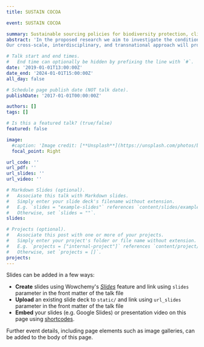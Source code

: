 ```yaml
---
title: SUSTAIN COCOA

event: SUSTAIN COCOA

summary: Sustainable sourcing policies for biodiversity protection, climate mitigation, and improved livelihoods in the cocoa sector
abstract: 'In the proposed research we aim to investigate the conditions under which supply chain sustainability initiatives (SSIs) can lead to reduced deforestation and increased shade-​tree cover in cocoa production systems and, in turn, a triple-​win of increased biodiversity, climate change mitigation, and livelihood resilience.
Our cross-​scale, interdisciplinary, and transnational approach will provide insights into the on-​the-ground impacts of existing SSIs in the cocoa sector and the potential impacts of scaling up SSIs to reduce deforestation and enhance shade-​tree cover. Furthermore, it will clarify the role that agroforestry can play in helping deliver multiple sustainability objectives: protecting biodiversity, climate mitigation, and improved farmer livelihoods. It thus aligns well with the EU’s efforts to step up action to protect and restore the world’s forests.'

# Talk start and end times.
#   End time can optionally be hidden by prefixing the line with `#`.
date: '2019-01-01T13:00:00Z'
date_end: '2024-01-01T15:00:00Z'
all_day: false

# Schedule page publish date (NOT talk date).
publishDate: '2017-01-01T00:00:00Z'

authors: []
tags: []

# Is this a featured talk? (true/false)
featured: false

image:
  #caption: 'Image credit: [**Unsplash**](https://unsplash.com/photos/bzdhc5b3Bxs)'
  focal_point: Right

url_code: ''
url_pdf: ''
url_slides: ''
url_video: ''

# Markdown Slides (optional).
#   Associate this talk with Markdown slides.
#   Simply enter your slide deck's filename without extension.
#   E.g. `slides = "example-slides"` references `content/slides/example-slides.md`.
#   Otherwise, set `slides = ""`.
slides:

# Projects (optional).
#   Associate this post with one or more of your projects.
#   Simply enter your project's folder or file name without extension.
#   E.g. `projects = ["internal-project"]` references `content/project/deep-learning/index.md`.
#   Otherwise, set `projects = []`.
projects:
---
```


Slides can be added in a few ways:

- **Create** slides using Wowchemy's [_Slides_](https://wowchemy.com/docs/managing-content/#create-slides) feature and link using `slides` parameter in the front matter of the talk file
- **Upload** an existing slide deck to `static/` and link using `url_slides` parameter in the front matter of the talk file
- **Embed** your slides (e.g. Google Slides) or presentation video on this page using [shortcodes](https://wowchemy.com/docs/writing-markdown-latex/).

Further event details, including page elements such as image galleries, can be added to the body of this page.
